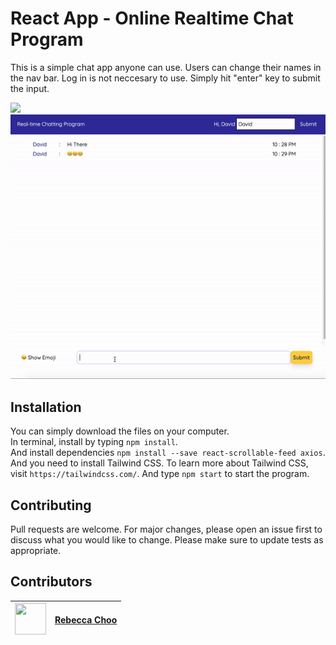 # React App - Online Realtime Chat Program

This is a simple chat app anyone can use. Users can change their names in the nav bar. Log in is not neccesary to use. Simply hit "enter" key to submit the input.

<img src="https://github.com/rebeccachoo/react-chatting-app/blob/main/ezgif.com-gif-maker.gif?raw=true" />
<img src="https://github.com/rebeccachoo/react-chat-app/blob/main/ezgif.com-gif-maker%20(3).gif?raw=true" />
 

## Installation

You can simply download the files on your computer. <br />
In terminal, install by typing `npm install`.  <br />
And install dependencies `npm install --save react-scrollable-feed axios`.  <br />
And you need to install Tailwind CSS. To learn more about Tailwind CSS, visit `https://tailwindcss.com/`.
And type `npm start` to start the program.

 
## Contributing

Pull requests are welcome. For major changes, please open an issue first to discuss what you would like to change.
Please make sure to update tests as appropriate. 


##  Contributors

|  <img src="https://avatars.githubusercontent.com/u/254729?s=460&u=58ed23724180265db677357b4133d4ef970d6407&v=4" width="50" height="50" /> |<a href="https://github.com/rebeccachoo" target="_blank">Rebecca Choo</a>| 
| ----------- | ----------- |
